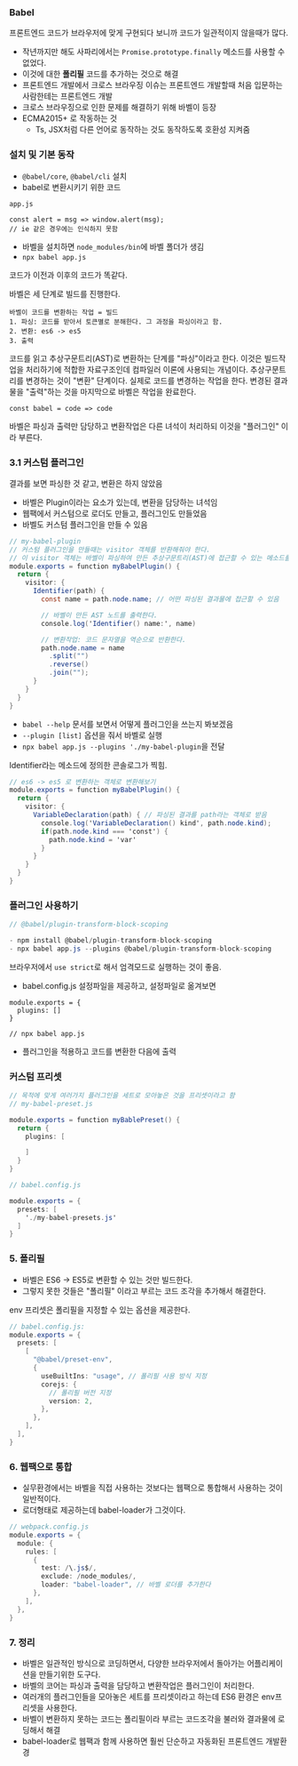 ### Babel

프론트엔드 코드가 브라우저에 맞게 구현되다 보니까 코드가 일관적이지 않을때가 많다.

- 작년까지만 해도 사파리에서는 `Promise.prototype.finally` 메소드를 사용할 수 없었다.
- 이것에 대한 **폴리필** 코드를 추가하는 것으로 해결
- 프론트엔드 개발에서 크로스 브라우징 이슈는 프론트엔드 개발할때 처음 입문하는 사람한테는 프론트엔드 개발
- 크로스 브라우징으로 인한 문제를 해결하기 위해 바벨이 등장
- ECMA2015+ 로 작동하는 것
  - Ts, JSX처럼 다른 언어로 동작하는 것도 동작하도록 호환성 지켜줌

### 설치 및 기본 동작

- `@babel/core`, `@babel/cli` 설치
- babel로 변환시키기 위한 코드

```
app.js

const alert = msg => window.alert(msg);
// ie 같은 경우에는 인식하지 못함
```

- 바벨을 설치하면 `node_modules/bin`에 바벨 폴더가 생김
- `npx babel app.js`

코드가 이전과 이후의 코드가 똑같다.

바벨은 세 단계로 빌드를 진행한다.

```
바벨이 코드를 변환하는 작업 = 빌드
1. 파싱: 코드를 받아서 토큰별로 분해한다. 그 과정을 파싱이라고 함.
2. 변환: es6 -> es5
3. 출력
```

코드를 읽고 추상구문트리(AST)로 변환하는 단계를 "파싱"이라고 한다.
이것은 빌드작업을 처리하기에 적합한 자료구조인데 컴파일러 이론에 사용되는 개념이다.
추상구문트리를 변경하는 것이 "변환" 단계이다. 실제로 코드를 변경하는 작업을 한다.
변경된 결과물을 "출력"하는 것을 마지막으로 바벨은 작업을 완료한다.

`const babel = code => code`

바벨은 파싱과 출력만 담당하고 변환작업은 다른 녀석이 처리하되 이것을 "플러그인" 이라 부른다.

### 3.1 커스텀 플러그인

결과를 보면 파싱한 것 같고, 변환은 하지 않았음

- 바벨은 Plugin이라는 요소가 있는데, 변환을 담당하는 녀석임
- 웹팩에서 커스텀으로 로더도 만들고, 플러그인도 만들었음
- 바벨도 커스텀 플러그인을 만들 수 있음

```cs
// my-babel-plugin
// 커스텀 플러그인을 만들때는 visitor 객체를 반환해줘야 한다.
// 이 visitor 객체는 바벨이 파싱하여 만든 추상구문트리(AST)에 접근할 수 있는 메소드를 제공한다.
module.exports = function myBabelPlugin() {
  return {
    visitor: {
      Identifier(path) {
        const name = path.node.name; // 어떤 파싱된 결과물에 접근할 수 있음

        // 바벨이 만든 AST 노드를 출력한다.
        console.log('Identifier() name:', name)

        // 변환작업: 코드 문자열을 역순으로 반환한다.
        path.node.name = name
          .split("")
          .reverse()
          .join("");
      }
    }
  }
}
```

- `babel --help` 문서를 보면서 어떻게 플러그인을 쓰는지 봐보겠음
- `--plugin [list]` 옵션을 줘서 바벨로 실행
- `npx babel app.js --plugins './my-babel-plugin`을 전달

Identifier라는 메소드에 정의한 콘솔로그가 찍힘.

```cs
// es6 -> es5 로 변환하는 객체로 변환해보기
module.exports = function myBabelPlugin() {
  return {
    visitor: {
      VariableDeclaration(path) { // 파싱된 결과를 path라는 객체로 받음
        console.log('VariableDeclaration() kind', path.node.kind);
        if(path.node.kind === 'const') {
          path.node.kind = 'var'
        }
      }
    }
  }
}
```

### 플러그인 사용하기

```cs
// @babel/plugin-transform-block-scoping

- npm install @babel/plugin-transform-block-scoping
- npx babel app.js --plugins @babel/plugin-transform-block-scoping
```

브라우저에서 `use strict`로 해서 엄격모드로 실행하는 것이 좋음.

- babel.config.js 설정파일을 제공하고, 설정파일로 옮겨보면

```
module.exports = {
  plugins: []
}

// npx babel app.js
```

- 플러그인을 적용하고 코드를 변환한 다음에 출력

### 커스텀 프리셋

```cs
// 목적에 맞게 여러가지 플러그인을 세트로 모아놓은 것을 프리셋이라고 함
// my-babel-preset.js

module.exports = function myBablePreset() {
  return {
    plugins: [

    ]
  }
}
```

```cs
// babel.config.js

module.exports = {
  presets: [
    './my-babel-presets.js'
  ]
}
```

### 5. 폴리필

- 바벨은 ES6 -> ES5로 변환할 수 있는 것만 빌드한다.
- 그렇지 못한 것들은 "폴리필" 이라고 부르는 코드 조각을 추가해서 해결한다.

env 프리셋은 폴리필을 지정할 수 있는 옵션을 제공한다.

```cs
// babel.config.js:
module.exports = {
  presets: [
    [
      "@babel/preset-env",
      {
        useBuiltIns: "usage", // 폴리필 사용 방식 지정
        corejs: {
          // 폴리필 버전 지정
          version: 2,
        },
      },
    ],
  ],
}
```

### 6. 웹팩으로 통합

- 실무환경에서는 바벨을 직접 사용하는 것보다는 웹팩으로 통합해서 사용하는 것이 일반적이다.
- 로더형태로 제공하는데 babel-loader가 그것이다.

```cs
// webpack.config.js
module.exports = {
  module: {
    rules: [
      {
        test: /\.js$/,
        exclude: /node_modules/,
        loader: "babel-loader", // 바벨 로더를 추가한다
      },
    ],
  },
}
```

### 7. 정리

- 바벨은 일관적인 방식으로 코딩하면서, 다양한 브라우저에서 돌아가는 어플리케이션을 만들기위한 도구다.
- 바벨의 코어는 파싱과 출력을 담당하고 변환작업은 플러그인이 처리한다.
- 여러개의 플러그인들을 모아놓은 세트를 프리셋이라고 하는데 ES6 환경은 env프리셋을 사용한다.
- 바벨이 변환하지 못하는 코드는 폴리필이라 부르는 코드조각을 불러와 결과물에 로딩해서 해결
- babel-loader로 웹팩과 함께 사용하면 훨씬 단순하고 자동화된 프론트엔드 개발환경
